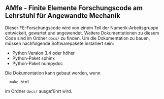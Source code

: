 ## AMfe - Finite Elemente Forschungscode am Lehrstuhl für Angewandte Mechanik

   Dieser FE-Forschungscode wird von einem Teil der Numerik-Arbeitsgruppe entwickelt, gewartet und angewendet. Weitere Dokumentationen zu diesem Code sind im Ordner `docs/` zu finden. 
   Um die Dokumentation zu bauen, müssen nachfolgende Softwarepakete installiert sein: 

   - Python Version 3.4 oder höher
   - Python-Paket sphinx
   - Python-Paket numpydoc

   Die Dokumentation kann gebaut werden, wenn 
   
      make html
   
   im Ordner `docs/` ausgeführt wird. 
